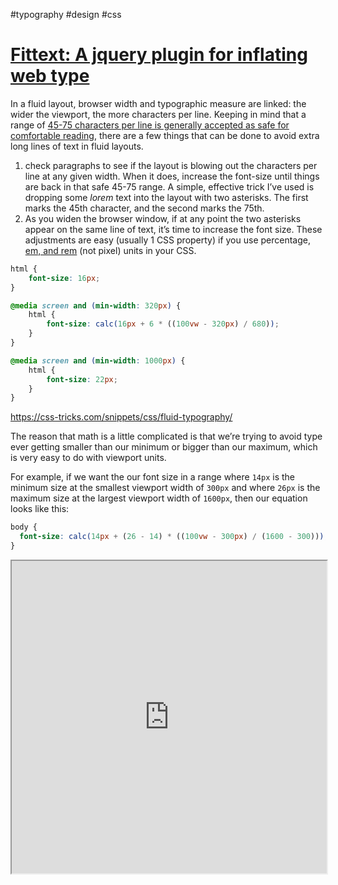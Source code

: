 #typography #design #css

# [Fittext: A jquery plugin for inflating web type](http://fittextjs.com/)

In a fluid layout, browser width and typographic measure are linked: the wider the viewport, the more characters per line. Keeping in mind that a range of [45-75 characters per line is generally accepted as safe for comfortable reading](http://www.webtypography.net/Rhythm_and_Proportion/Horizontal_Motion/2.1.2/), there are a few things that can be done to avoid extra long lines of text in fluid layouts.

1. check paragraphs to see if the layout is blowing out the characters per line at any given width. When it does, increase the font-size until things are back in that safe 45-75 range. A simple, effective trick I’ve used is dropping some _lorem_ text into the layout with two asterisks. The first marks the 45th character, and the second marks the 75th.
2. As you widen the browser window, if at any point the two asterisks appear on the same line of text, it’s time to increase the font size. These adjustments are easy (usually 1 CSS property) if you use percentage, [em, and rem](http://blog.typekit.com/2011/11/09/type-study-sizing-the-legible-letter/) (not pixel) units in your CSS.


```css
html { 
	font-size: 16px; 
} 

@media screen and (min-width: 320px) { 
	html { 
		font-size: calc(16px + 6 * ((100vw - 320px) / 680));
	} 
} 

@media screen and (min-width: 1000px) { 
	html { 
		font-size: 22px; 
	} 
}
```
https://css-tricks.com/snippets/css/fluid-typography/

The reason that math is a little complicated is that we’re trying to avoid type ever getting smaller than our minimum or bigger than our maximum, which is very easy to do with viewport units.

For example, if we want the our font size in a range where `14px` is the minimum size at the smallest viewport width of `300px` and where `26px` is the maximum size at the largest viewport width of `1600px`, then our equation looks like this:

```css
body {
  font-size: calc(14px + (26 - 14) * ((100vw - 300px) / (1600 - 300)));
}
```

<iframe src="https://www.madebymike.com.au/writing/fluid-type-calc-examples/" height="500" style="width: 100%"></iframe>